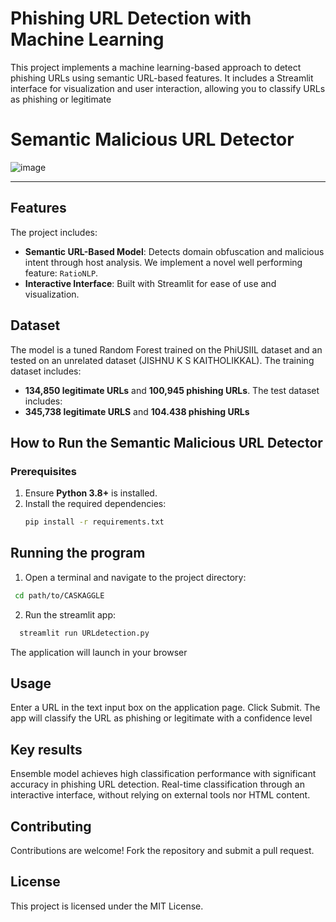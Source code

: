 # Phishing URL Detection with Machine Learning
This project implements a machine learning-based approach to detect phishing URLs using semantic URL-based features. It includes a Streamlit interface for visualization and user interaction, allowing you to classify URLs as phishing or legitimate

# Semantic Malicious URL Detector
![image](https://github.com/user-attachments/assets/05afcbee-dd61-47f9-8afe-eb80b05b345e)

---
## Features

The project includes:
- **Semantic URL-Based Model**: Detects domain obfuscation and malicious intent through host analysis. We implement a novel well performing feature: `RatioNLP`.
- **Interactive Interface**: Built with Streamlit for ease of use and visualization.


## Dataset
The model is a tuned Random Forest trained on the PhiUSIIL dataset and an tested on an unrelated dataset  (JISHNU K S KAITHOLIKKAL). 
The training dataset includes:
- **134,850 legitimate URLs** and **100,945 phishing URLs**.
The test dataset includes:
- **345,738 legitimate URLS** and **104.438 phishing URLs**


## How to Run the Semantic Malicious URL Detector

### Prerequisites

1. Ensure **Python 3.8+** is installed.
2. Install the required dependencies:
   ```bash
   pip install -r requirements.txt
   ```

## Running the program
1. Open a terminal and navigate to the project directory:
  ```bash
   cd path/to/CASKAGGLE
   ```

2. Run the streamlit app:
```bash
  streamlit run URLdetection.py
```

The application will launch in your browser

## Usage
Enter a URL in the text input box on the application page. Click Submit. The app will classify the URL as phishing or legitimate with a confidence level

## Key results
Ensemble model achieves high classification performance with significant accuracy in phishing URL detection.
Real-time classification through an interactive interface, without relying on external tools nor HTML content.

## Contributing
Contributions are welcome! Fork the repository and submit a pull request.

## License
This project is licensed under the MIT License.


